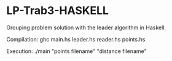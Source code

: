 # LP-Trab3-HASKELL
Grouping problem solution with the leader algorithm in Haskell.

Compilation: ghc main.hs leader.hs reader.hs points.hs

Execution: ./main "points filename" "distance filename"
